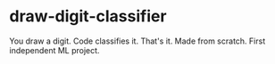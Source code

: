 # draw-digit-classifier
You draw a digit. Code classifies it. That's it. Made from scratch. First independent ML project. 
